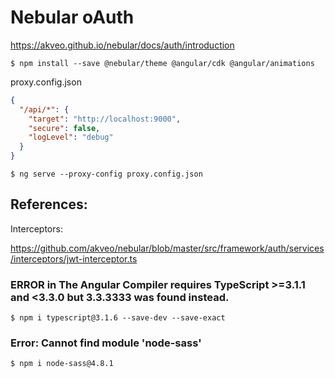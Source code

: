 # Nebular oAuth


https://akveo.github.io/nebular/docs/auth/introduction

```
$ npm install --save @nebular/theme @angular/cdk @angular/animations
```


proxy.config.json

```json
{
  "/api/*": {
    "target": "http://localhost:9000",
    "secure": false,
    "logLevel": "debug"
  }
}
```

```
$ ng serve --proxy-config proxy.config.json
```


## References:

Interceptors:

https://github.com/akveo/nebular/blob/master/src/framework/auth/services/interceptors/jwt-interceptor.ts


### ERROR in The Angular Compiler requires TypeScript >=3.1.1 and <3.3.0 but 3.3.3333 was found instead.

```
$ npm i typescript@3.1.6 --save-dev --save-exact
```

### Error: Cannot find module 'node-sass'

```
$ npm i node-sass@4.8.1
```
